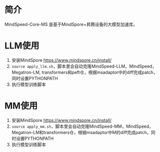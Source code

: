 # 简介

MindSpeed-Core-MS 是基于MindSpore+昇腾设备的大模型加速库。

# LLM使用

1. 安装MindSpore https://www.mindspore.cn/install/
2. `source apply_llm.sh`，脚本里会自动克隆MindSpeed-LLM，MindSpeed，Megatron-LM, transformers和peft仓，根据msadaptor中的diff完成patch，同时设置PYTHONPATH
3. 执行模型训练脚本

# MM使用

1. 安装MindSpore https://www.mindspore.cn/install/
2. `source apply_mm.sh`，脚本里会自动克隆MindSpeed-MM，MindSpeed，Megatron-LM和transformers仓，根据msadaptor中M的diff完成patch，同时设置PYTHONPATH
3. 执行模型训练脚本
